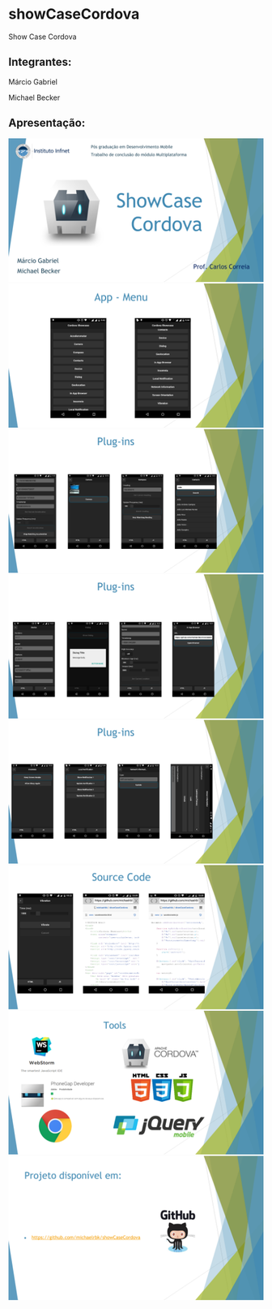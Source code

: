# showCaseCordova
Show Case Cordova


Integrantes: 
--------
Márcio Gabriel

Michael Becker


Apresentação:
--------


![](Apresentação/ShowCaseCordova_slide1.png)
![](Apresentação/ShowCaseCordova_slide2.png)
![](Apresentação/ShowCaseCordova_slide3.png)
![](Apresentação/ShowCaseCordova_slide4.png)
![](Apresentação/ShowCaseCordova_slide5.png)
![](Apresentação/ShowCaseCordova_slide6.png)
![](Apresentação/ShowCaseCordova_slide7.png)
![](Apresentação/ShowCaseCordova_slide8.png)
